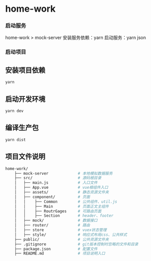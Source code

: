 # home-work

### 启动服务
home-work > mock-server
安装服务依赖：yarn
启动服务：yarn json

### 启动项目
## 安装项目依赖
```
yarn
```

## 启动开发环境
```
yarn dev
```

## 编译生产包
```
yarn dist
```

## 项目文件说明

``` bash
home-work/
    ├── mock-server             # 本地模拟数据服务
    ├── src/                    # 源码根目录
    │   ├── main.js             # 入口文件
    │   ├── App.vue             # vue根组件入口
    │   ├── assets/             # 静态资源文件夹
    │   ├── component/          # 页面
    │   │    ├── Common         # 公共组件、util.js
    │   │    ├── Main           # 页面正文主组件
    │   │    ├── RoutrGages     # 可路由页面
    │   │    ├── Section        # header、footer
    │   ├── mock/               # 数据接口
    │   ├── router/             # 路由
    │   ├── store               # vuex状态管理
    │   ├── style/              # 响应式布局css、公共样式
    ├── public/                 # 公共资源文件夹
    ├── .gitignore              # git版本控制时忽略的文件和目录
    ├── package.json            # 配置文件
    ├── README.md               # 项目说明入口
```